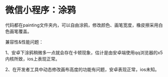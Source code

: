# 微信小程序：涂鸦

代码都在painting文件夹内，可以自由涂鸦，修改颜色、画笔宽度，橡皮擦采用白色画笔覆盖。


兼容性&性能问题：

1、安卓下涂鸦稍微多一点就会存在卡顿现象，估计是由安卓端使用qq浏览器的x5内核所致，ios上表现正常。

2、在开发者工具中动态修改画布高度的功能有问题，安卓表现正常，ios未知。


